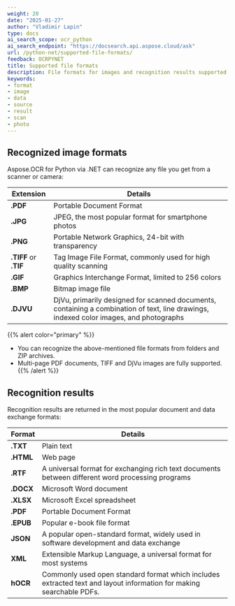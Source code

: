 ```yaml
---
weight: 20
date: "2025-01-27"
author: "Vladimir Lapin"
type: docs
ai_search_scope: ocr_python
ai_search_endpoint: "https://docsearch.api.aspose.cloud/ask"
url: /python-net/supported-file-formats/
feedback: OCRPYNET
title: Supported file formats
description: File formats for images and recognition results supported by Aspose.OCR for Python via .NET.
keywords:
- format
- image
- data
- source
- result
- scan
- photo
---
```


## Recognized image formats

Aspose.OCR for Python via .NET can recognize any file you get from a scanner or camera:

Extension             | Details
--------------------- | -------
**.PDF**              | Portable Document Format
**.JPG**              | JPEG, the most popular format for smartphone photos
**.PNG**              | Portable Network Graphics, 24-bit with transparency
**.TIFF** or **.TIF** | Tag Image File Format, commonly used for high quality scanning
**.GIF**              | Graphics Interchange Format, limited to 256 colors
**.BMP**              | Bitmap image file
**.DJVU**             | DjVu, primarily designed for scanned documents, containing a combination of text, line drawings, indexed color images, and photographs

{{% alert color="primary" %}}
- You can recognize the above-mentioned file formats from folders and ZIP archives.
- Multi-page PDF documents, TIFF and DjVu images are fully supported.
{{% /alert %}}


## Recognition results

Recognition results are returned in the most popular document and data exchange formats:

Format    | Details
--------- | -------
**.TXT**  | Plain text
**.HTML** | Web page
**.RTF**  | A universal format for exchanging rich text documents between different word processing programs
**.DOCX** | Microsoft Word document
**.XLSX** | Microsoft Excel spreadsheet
**.PDF**  | Portable Document Format
**.EPUB** | Popular e-book file format
**JSON**  | A popular open-standard format, widely used in software development and data exchange
**XML**   | Extensible Markup Language, a universal format for most systems
**hOCR**  | Commonly used open standard format which includes extracted text and layout information for making searchable PDFs.

